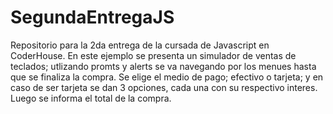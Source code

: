 # SegundaEntregaJS
Repositorio para la 2da entrega de la cursada de Javascript en CoderHouse. En este ejemplo se presenta un simulador de ventas de teclados; 
utlizando promts y alerts se va navegando por los menues hasta que se finaliza la compra.
Se elige el medio de pago; efectivo o tarjeta; y en caso de ser tarjeta se dan 3 opciones, cada una con su respectivo interes.
Luego se informa el total de la compra.
